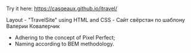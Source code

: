 Try it here: https://casqeaux.github.io/itravel/

Layout - "TravelSite" using HTML and CSS - Сайт свёрстан по шаблону Валерии Ковалерчик

- Adhering to the concept of Pixel Perfect;
- Naming according to BEM methodology.

